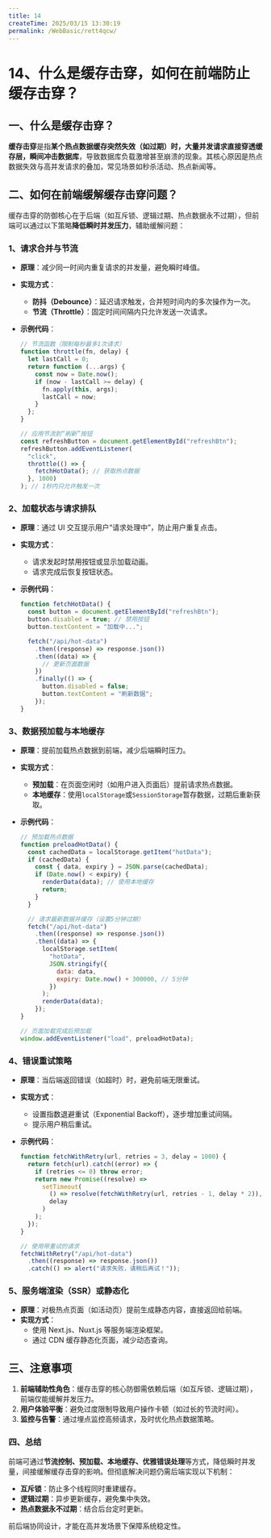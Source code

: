 ```yaml
---
title: 14
createTime: 2025/03/15 13:30:19
permalink: /WebBasic/rett4qcw/
---
```

# 14、什么是缓存击穿，如何在前端防止缓存击穿？

## 一、什么是缓存击穿？

**缓存击穿**是指**某个热点数据缓存突然失效（如过期）时，大量并发请求直接穿透缓存层，瞬间冲击数据库**，导致数据库负载激增甚至崩溃的现象。其核心原因是热点数据失效与高并发请求的叠加，常见场景如秒杀活动、热点新闻等。

## 二、如何在前端缓解缓存击穿问题？

缓存击穿的防御核心在于后端（如互斥锁、逻辑过期、热点数据永不过期），但前端可以通过以下策略**降低瞬时并发压力**，辅助缓解问题：

### 1、请求合并与节流

- **原理**：减少同一时间内重复请求的并发量，避免瞬时峰值。
- **实现方式**：
  - **防抖（Debounce）**：延迟请求触发，合并短时间内的多次操作为一次。
  - **节流（Throttle）**：固定时间间隔内只允许发送一次请求。
- **示例代码**：

  ```javascript
  // 节流函数（限制每秒最多1次请求）
  function throttle(fn, delay) {
    let lastCall = 0;
    return function (...args) {
      const now = Date.now();
      if (now - lastCall >= delay) {
        fn.apply(this, args);
        lastCall = now;
      }
    };
  }

  // 应用节流到“刷新”按钮
  const refreshButton = document.getElementById("refreshBtn");
  refreshButton.addEventListener(
    "click",
    throttle(() => {
      fetchHotData(); // 获取热点数据
    }, 1000)
  ); // 1秒内只允许触发一次
  ```

### 2、加载状态与请求排队

- **原理**：通过 UI 交互提示用户“请求处理中”，防止用户重复点击。
- **实现方式**：
  - 请求发起时禁用按钮或显示加载动画。
  - 请求完成后恢复按钮状态。
- **示例代码**：

  ```javascript
  function fetchHotData() {
    const button = document.getElementById("refreshBtn");
    button.disabled = true; // 禁用按钮
    button.textContent = "加载中...";

    fetch("/api/hot-data")
      .then((response) => response.json())
      .then((data) => {
        // 更新页面数据
      })
      .finally(() => {
        button.disabled = false;
        button.textContent = "刷新数据";
      });
  }
  ```

### 3、数据预加载与本地缓存

- **原理**：提前加载热点数据到前端，减少后端瞬时压力。
- **实现方式**：
  - **预加载**：在页面空闲时（如用户进入页面后）提前请求热点数据。
  - **本地缓存**：使用`localStorage`或`SessionStorage`暂存数据，过期后重新获取。
- **示例代码**：

  ```javascript
  // 预加载热点数据
  function preloadHotData() {
    const cachedData = localStorage.getItem("hotData");
    if (cachedData) {
      const { data, expiry } = JSON.parse(cachedData);
      if (Date.now() < expiry) {
        renderData(data); // 使用本地缓存
        return;
      }
    }

    // 请求最新数据并缓存（设置5分钟过期）
    fetch("/api/hot-data")
      .then((response) => response.json())
      .then((data) => {
        localStorage.setItem(
          "hotData",
          JSON.stringify({
            data: data,
            expiry: Date.now() + 300000, // 5分钟
          })
        );
        renderData(data);
      });
  }

  // 页面加载完成后预加载
  window.addEventListener("load", preloadHotData);
  ```

### 4、错误重试策略

- **原理**：当后端返回错误（如超时）时，避免前端无限重试。
- **实现方式**：
  - 设置指数退避重试（Exponential Backoff），逐步增加重试间隔。
  - 提示用户稍后重试。
- **示例代码**：

  ```javascript
  function fetchWithRetry(url, retries = 3, delay = 1000) {
    return fetch(url).catch((error) => {
      if (retries <= 0) throw error;
      return new Promise((resolve) =>
        setTimeout(
          () => resolve(fetchWithRetry(url, retries - 1, delay * 2)),
          delay
        )
      );
    });
  }

  // 使用带重试的请求
  fetchWithRetry("/api/hot-data")
    .then((response) => response.json())
    .catch(() => alert("请求失败，请稍后再试！"));
  ```

### 5、服务端渲染（SSR）或静态化

- **原理**：对极热点页面（如活动页）提前生成静态内容，直接返回给前端。
- **实现方式**：
  - 使用 Next.js、Nuxt.js 等服务端渲染框架。
  - 通过 CDN 缓存静态化页面，减少动态查询。

## 三、注意事项

1. **前端辅助性角色**：缓存击穿的核心防御需依赖后端（如互斥锁、逻辑过期），前端仅能缓解并发压力。
2. **用户体验平衡**：避免过度限制导致用户操作卡顿（如过长的节流时间）。
3. **监控与告警**：通过埋点监控高频请求，及时优化热点数据策略。

### 四、总结

前端可通过**节流控制、预加载、本地缓存、优雅错误处理**等方式，降低瞬时并发量，间接缓解缓存击穿的影响。但彻底解决问题仍需后端实现以下机制：

- **互斥锁**：防止多个线程同时重建缓存。
- **逻辑过期**：异步更新缓存，避免集中失效。
- **热点数据永不过期**：结合后台定时更新。

前后端协同设计，才能在高并发场景下保障系统稳定性。
